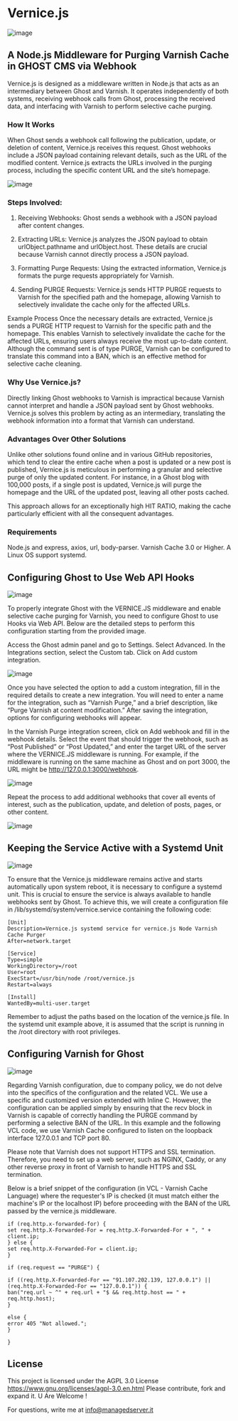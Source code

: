 # Vernice.js


![image](https://github.com/MarcoMarcoaldi/Vernice.js/assets/113010551/201b5358-8719-4df0-8c6f-34953a62ff9e)


## A Node.js Middleware for Purging Varnish Cache in GHOST CMS via Webhook

Vernice.js is designed as a middleware written in Node.js that acts as an intermediary between Ghost and Varnish. It operates independently of both systems, receiving webhook calls from Ghost, processing the received data, and interfacing with Varnish to perform selective cache purging.

### How It Works
When Ghost sends a webhook call following the publication, update, or deletion of content, Vernice.js receives this request. Ghost webhooks include a JSON payload containing relevant details, such as the URL of the modified content. Vernice.js extracts the URLs involved in the purging process, including the specific content URL and the site’s homepage.

![image](https://github.com/MarcoMarcoaldi/Vernice.js/assets/113010551/1432c947-f4cc-443e-b807-46d6d3ad8df0)


### Steps Involved:
1. Receiving Webhooks: Ghost sends a webhook with a JSON payload after content changes.

2. Extracting URLs: Vernice.js analyzes the JSON payload to obtain urlObject.pathname and urlObject.host. These details are crucial because Varnish cannot directly process a JSON payload.

3. Formatting Purge Requests: Using the extracted information, Vernice.js formats the purge requests appropriately for Varnish.

4. Sending PURGE Requests: Vernice.js sends HTTP PURGE requests to Varnish for the specified path and the homepage, allowing Varnish to selectively invalidate the cache only for the affected URLs.

Example Process
Once the necessary details are extracted, Vernice.js sends a PURGE HTTP request to Varnish for the specific path and the homepage. This enables Varnish to selectively invalidate the cache for the affected URLs, ensuring users always receive the most up-to-date content. Although the command sent is of type PURGE, Varnish can be configured to translate this command into a BAN, which is an effective method for selective cache cleaning.

### Why Use Vernice.js?
Directly linking Ghost webhooks to Varnish is impractical because Varnish cannot interpret and handle a JSON payload sent by Ghost webhooks. Vernice.js solves this problem by acting as an intermediary, translating the webhook information into a format that Varnish can understand.

### Advantages Over Other Solutions
Unlike other solutions found online and in various GitHub repositories, which tend to clear the entire cache when a post is updated or a new post is published, Vernice.js is meticulous in performing a granular and selective purge of only the updated content. For instance, in a Ghost blog with 100,000 posts, if a single post is updated, Vernice.js will purge the homepage and the URL of the updated post, leaving all other posts cached.

This approach allows for an exceptionally high HIT RATIO, making the cache particularly efficient with all the consequent advantages.

### Requirements
Node.js and express, axios, url, body-parser. Varnish Cache 3.0 or Higher. A Linux OS support systemd.


## Configuring Ghost to Use Web API Hooks
![image](https://github.com/MarcoMarcoaldi/Vernice.js/assets/113010551/875103a9-d14a-4bea-99b1-53109d4a2fc7)

To properly integrate Ghost with the VERNICE.JS middleware and enable selective cache purging for Varnish, you need to configure Ghost to use Hooks via Web API. Below are the detailed steps to perform this configuration starting from the provided image.

Access the Ghost admin panel and go to Settings.
Select Advanced.
In the Integrations section, select the Custom tab.
Click on Add custom integration.

![image](https://github.com/MarcoMarcoaldi/Vernice.js/assets/113010551/216079cf-38d2-4a3f-872b-e9a9b3333e3d)

Once you have selected the option to add a custom integration, fill in the required details to create a new integration. You will need to enter a name for the integration, such as “Varnish Purge,” and a brief description, like “Purge Varnish at content modification.” After saving the integration, options for configuring webhooks will appear.

In the Varnish Purge integration screen, click on Add webhook and fill in the webhook details. Select the event that should trigger the webhook, such as “Post Published” or “Post Updated,” and enter the target URL of the server where the VERNICE.JS middleware is running. For example, if the middleware is running on the same machine as Ghost and on port 3000, the URL might be http://127.0.0.1:3000/webhook.

![image](https://github.com/MarcoMarcoaldi/Vernice.js/assets/113010551/7d02dfe4-4cd9-4d83-8d8f-e6b7234f8342)

Repeat the process to add additional webhooks that cover all events of interest, such as the publication, update, and deletion of posts, pages, or other content.

![image](https://github.com/MarcoMarcoaldi/Vernice.js/assets/113010551/bd2b4abf-c09d-4fc4-867a-190c2ad090c7)


## Keeping the Service Active with a Systemd Unit
![image](https://github.com/MarcoMarcoaldi/Vernice.js/assets/113010551/c8befd5f-c0d8-4c0d-99f1-a8735e590b3b)

To ensure that the Vernice.js middleware remains active and starts automatically upon system reboot, it is necessary to configure a systemd unit. This is crucial to ensure the service is always available to handle webhooks sent by Ghost. To achieve this, we will create a configuration file in /lib/systemd/system/vernice.service containing the following code:

```systemd
[Unit]
Description=Vernice.js systemd service for vernice.js Node Varnish Cache Purger
After=network.target
 
[Service]
Type=simple
WorkingDirectory=/root
User=root
ExecStart=/usr/bin/node /root/vernice.js
Restart=always
 
[Install]
WantedBy=multi-user.target
```

Remember to adjust the paths based on the location of the vernice.js file. In the systemd unit example above, it is assumed that the script is running in the /root directory with root privileges.


## Configuring Varnish for Ghost
![image](https://github.com/MarcoMarcoaldi/Vernice.js/assets/113010551/e6adc4a2-14fd-4f92-833d-b072c4b2d59c)

Regarding Varnish configuration, due to company policy, we do not delve into the specifics of the configuration and the related VCL. We use a specific and customized version extended with Inline C. However, the configuration can be applied simply by ensuring that the recv block in Varnish is capable of correctly handling the PURGE command by performing a selective BAN of the URL. In this example and the following VCL code, we use Varnish Cache configured to listen on the loopback interface 127.0.0.1 and TCP port 80.

Please note that Varnish does not support HTTPS and SSL termination. Therefore, you need to set up a web server, such as NGINX, Caddy, or any other reverse proxy in front of Varnish to handle HTTPS and SSL termination.

Below is a brief snippet of the configuration (in VCL - Varnish Cache Language) where the requester's IP is checked (it must match either the machine's IP or the localhost IP) before proceeding with the BAN of the URL passed by the vernice.js middleware.

```vcl
if (req.http.x-forwarded-for) {
set req.http.X-Forwarded-For = req.http.X-Forwarded-For + ", " + client.ip;
} else {
set req.http.X-Forwarded-For = client.ip;
}
 
if (req.request == "PURGE") {
 
if ((req.http.X-Forwarded-For == "91.107.202.139, 127.0.0.1") || (req.http.X-Forwarded-For == "127.0.0.1")) {
ban("req.url ~ ^" + req.url + "$ && req.http.host == " + req.http.host);
}
 
else {
error 405 "Not allowed.";
}
 
}
```

## License
This project is licensed under the AGPL 3.0 License https://www.gnu.org/licenses/agpl-3.0.en.html
Please contribute, fork and expand it. U Are Welcome !

For questions, write me at info@managedserver.it


